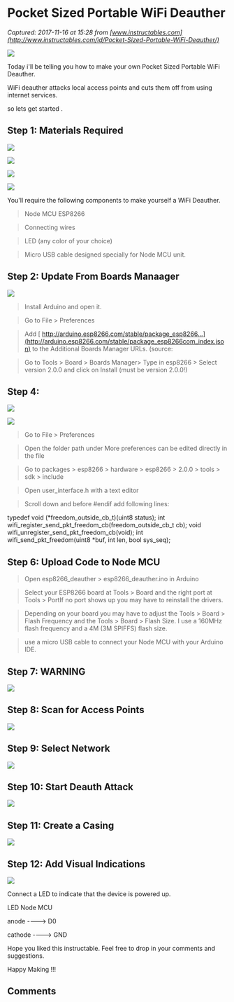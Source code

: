 # Pocket Sized Portable WiFi Deauther

_Captured: 2017-11-16 at 15:28 from [www.instructables.com](http://www.instructables.com/id/Pocket-Sized-Portable-WiFi-Deauther/)_

![](https://cdn.instructables.com/FBC/DEG0/J9JFWL52/FBCDEG0J9JFWL52.MEDIUM.jpg)

Today i'll be telling you how to make your own Pocket Sized Portable WiFi Deauther.

WiFi deauther attacks local access points and cuts them off from using internet services.

so lets get started .

## Step 1: Materials Required

![](https://cdn.instructables.com/FPV/O0M6/J9JFRXZE/FPVO0M6J9JFRXZE.MEDIUM.jpg)

![](https://cdn.instructables.com/F4B/IMJY/J9JFRXZZ/F4BIMJYJ9JFRXZZ.SMALL.jpg)

![](https://cdn.instructables.com/FXU/VGUD/J9JFRY88/FXUVGUDJ9JFRY88.SMALL.jpg)

![](https://cdn.instructables.com/FTB/F52E/J9JFRYFM/FTBF52EJ9JFRYFM.SMALL.jpg)

You'll require the following components to make yourself a WiFi Deauther.

>Node MCU ESP8266

>Connecting wires

>LED (any color of your choice)

>Micro USB cable designed specially for Node MCU unit.

## Step 2: Update From Boards Manaager

![](https://cdn.instructables.com/FXO/0BZ0/J9JG0JR5/FXO0BZ0J9JG0JR5.MEDIUM.jpg)

> Install Arduino and open it.

> Go to File > Preferences

> Add [ http://arduino.esp8266.com/stable/package_esp8266...](http://arduino.esp8266.com/stable/package_esp8266com_index.json) to the Additional Boards Manager URLs. (source:

> Go to Tools > Board > Boards Manager> Type in esp8266 > Select version 2.0.0 and click on Install (must be version 2.0.0!)

## Step 4: 

![](https://cdn.instructables.com/FFV/EYP0/J9JG0NHJ/FFVEYP0J9JG0NHJ.MEDIUM.jpg)

![](https://cdn.instructables.com/FTT/BN6A/J9JG0PJ6/FTTBN6AJ9JG0PJ6.MEDIUM.jpg)

> Go to File > Preferences

> Open the folder path under More preferences can be edited directly in the file

> Go to packages > esp8266 > hardware > esp8266 > 2.0.0 > tools > sdk > include

> Open user_interface.h with a text editor

>Scroll down and before #endif add following lines:

typedef void (*freedom_outside_cb_t)(uint8 status); int wifi_register_send_pkt_freedom_cb(freedom_outside_cb_t cb); void wifi_unregister_send_pkt_freedom_cb(void); int wifi_send_pkt_freedom(uint8 *buf, int len, bool sys_seq);

## Step 6: Upload Code to Node MCU

> Open esp8266_deauther > esp8266_deauther.ino in Arduino

> Select your ESP8266 board at Tools > Board and the right port at Tools > PortIf no port shows up you may have to reinstall the drivers.

> Depending on your board you may have to adjust the Tools > Board > Flash Frequency and the Tools > Board > Flash Size. I use a 160MHz flash frequency and a 4M (3M SPIFFS) flash size.

>use a micro USB cable to connect your Node MCU with your Arduino IDE.

## Step 7: WARNING

![](https://cdn.instructables.com/F5H/IECD/J9JG0RRR/F5HIECDJ9JG0RRR.SMALL.jpg)

## Step 8: Scan for Access Points

![](https://cdn.instructables.com/F2D/74K5/J9JG0SOZ/F2D74K5J9JG0SOZ.SMALL.jpg)

## Step 9: Select Network

![](https://cdn.instructables.com/FVB/YCE0/J9JG0SYL/FVBYCE0J9JG0SYL.SMALL.jpg)

## Step 10: Start Deauth Attack

![](https://cdn.instructables.com/FV8/6C58/J9JG0TMK/FV86C58J9JG0TMK.SMALL.jpg)

## Step 11: Create a Casing

![](https://cdn.instructables.com/F46/237Z/J9JG0WYJ/F46237ZJ9JG0WYJ.MEDIUM.jpg)

## Step 12: Add Visual Indications

![](https://cdn.instructables.com/FZ9/3WPS/J9JFWN5K/FZ93WPSJ9JFWN5K.MEDIUM.jpg)

Connect a LED to indicate that the device is powered up.

LED Node MCU

anode ----> D0

cathode ----> GND

Hope you liked this instructable. Feel free to drop in your comments and suggestions.

Happy Making !!!

## Comments

